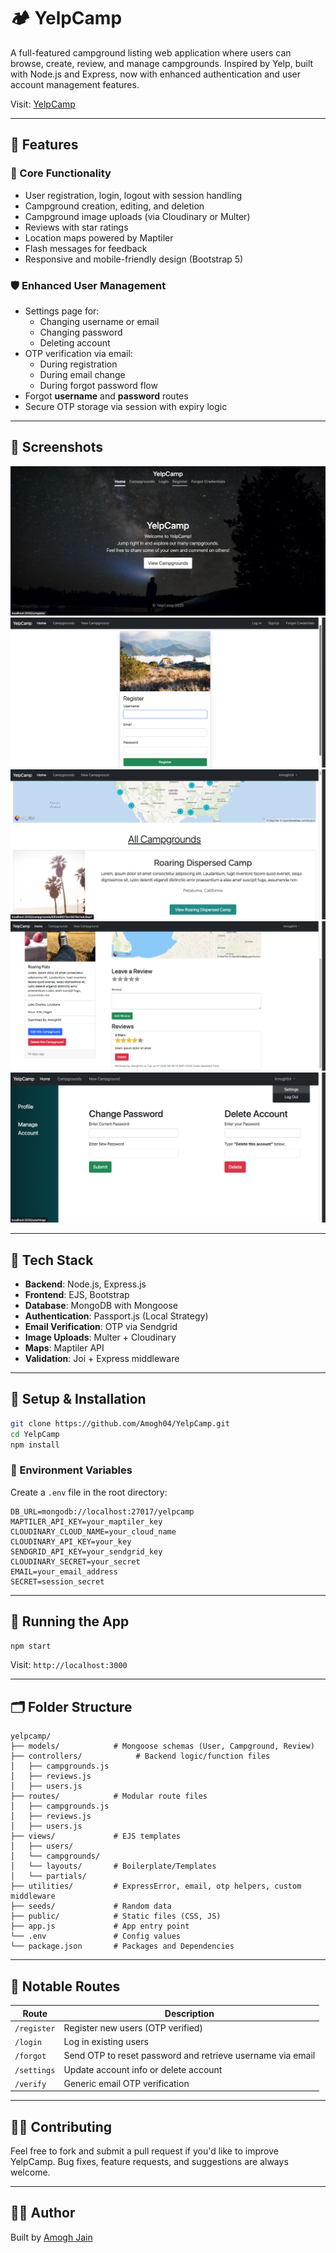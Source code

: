
# 🏕️ YelpCamp

A full-featured campground listing web application where users can browse, create, review, and manage campgrounds. Inspired by Yelp, built with Node.js and Express, now with enhanced authentication and user account management features.

Visit: [YelpCamp](https://yelpcamp-explore.vercel.app)

---

## 🚀 Features

### 🧭 Core Functionality
- User registration, login, logout with session handling
- Campground creation, editing, and deletion
- Campground image uploads (via Cloudinary or Multer)
- Reviews with star ratings
- Location maps powered by Maptiler
- Flash messages for feedback
- Responsive and mobile-friendly design (Bootstrap 5)

### 🛡️ Enhanced User Management
- Settings page for:
  - Changing username or email
  - Changing password
  - Deleting account
- OTP verification via email:
  - During registration
  - During email change
  - During forgot password flow
- Forgot **username** and **password** routes
- Secure OTP storage via session with expiry logic

---

## 📸 Screenshots

![Homepage](/demo/homepage.png)
![Register](/demo/register.png)
![All Campgrounds](/demo/index.png)
![Showpage](/demo/showpage.png)
![Settings](/demo/settings.png)


---

## 🧰 Tech Stack

- **Backend**: Node.js, Express.js
- **Frontend**: EJS, Bootstrap
- **Database**: MongoDB with Mongoose
- **Authentication**: Passport.js (Local Strategy)
- **Email Verification**: OTP via Sendgrid
- **Image Uploads**: Multer + Cloudinary
- **Maps**: Maptiler API
- **Validation**: Joi + Express middleware

---

## 🔧 Setup & Installation

```bash
git clone https://github.com/Amogh04/YelpCamp.git
cd YelpCamp
npm install
````

### 🔑 Environment Variables

Create a `.env` file in the root directory:

```env
DB_URL=mongodb://localhost:27017/yelpcamp
MAPTILER_API_KEY=your_maptiler_key
CLOUDINARY_CLOUD_NAME=your_cloud_name
CLOUDINARY_API_KEY=your_key
SENDGRID_API_KEY=your_sendgrid_key
CLOUDINARY_SECRET=your_secret
EMAIL=your_email_address
SECRET=session_secret
```

---

## 🏁 Running the App


```bash
npm start
```

Visit: `http://localhost:3000`

---

## 🗂 Folder Structure

```
yelpcamp/
├── models/            # Mongoose schemas (User, Campground, Review)
├── controllers/            # Backend logic/function files
│   ├── campgrounds.js
│   ├── reviews.js
│   ├── users.js
├── routes/            # Modular route files
│   ├── campgrounds.js
│   ├── reviews.js
│   ├── users.js
├── views/             # EJS templates
│   ├── users/         
│   └── campgrounds/   
│   └── layouts/       # Boilerplate/Templates
│   └── partials/
├── utilities/         # ExpressError, email, otp helpers, custom middleware
├── seeds/             # Random data
├── public/            # Static files (CSS, JS)
├── app.js             # App entry point
└── .env               # Config values
└── package.json       # Packages and Dependencies
```

---

## 🧪 Notable Routes

| Route              | Description                           |
| ------------------ | ------------------------------------- |
| `/register`        | Register new users (OTP verified)     |
| `/login`           | Log in existing users                 |
| `/forgot` | Send OTP to reset password and retrieve username via email          |
| `/settings`        | Update account info or delete account |
| `/verify`          | Generic email OTP verification        |

---

## 🙋‍♂️ Contributing

Feel free to fork and submit a pull request if you'd like to improve YelpCamp. Bug fixes, feature requests, and suggestions are always welcome.


---

## 👨‍💻 Author

Built by [Amogh Jain](https://github.com/Amogh04)
